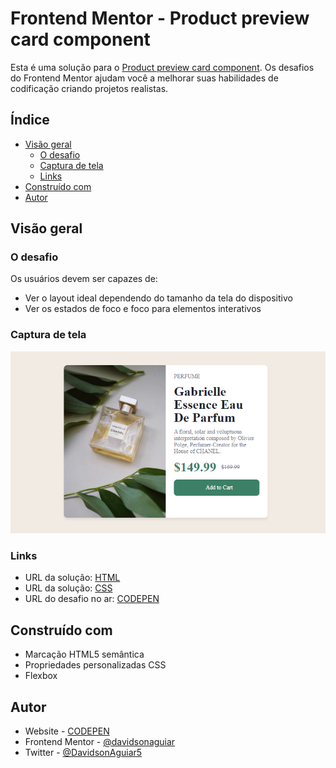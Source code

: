 # Frontend Mentor - Product preview card component

Esta é uma solução para o [Product preview card component](https://www.frontendmentor.io/challenges/product-preview-card-component-GO7UmttRfa/hub). Os desafios do Frontend Mentor ajudam você a melhorar suas habilidades de codificação criando projetos realistas.

## Índice

- [Visão geral](#visão-geral)
   - [O desafio](#o-desafio)
   - [Captura de tela](#captura-de-tela)
   - [Links](#links)
- [Construído com](#construído-com)
- [Autor](#autor)

## Visão geral

### O desafio

Os usuários devem ser capazes de:

- Ver o layout ideal dependendo do tamanho da tela do dispositivo
- Ver os estados de foco e foco para elementos interativos
  
### Captura de tela

![Imagem do projeto](./images/capiture.png)


### Links

- URL da solução: [HTML](./index.html)
- URL da solução: [CSS](./style.css)
- URL do desafio no ar: [CODEPEN](https://codepen.io/davidsonaguiar/full/yLEEZME)

## Construído com

- Marcação HTML5 semântica
- Propriedades personalizadas CSS
- Flexbox
  
## Autor

- Website - [CODEPEN](https://codepen.io/davidsonaguiar)
- Frontend Mentor - [@davidsonaguiar](https://www.frontendmentor.io/profile/davidsonaguiar)
- Twitter - [@DavidsonAguiar5](https://twitter.com/DavidsonAguiar5)
